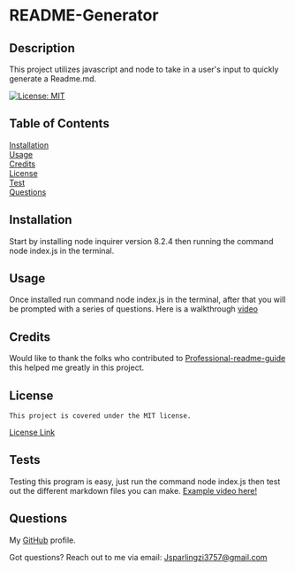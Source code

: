 
# README-Generator

## Description

This project utilizes javascript and node to take in a user's input to quickly generate a Readme.md.

[![License: MIT](https://img.shields.io/badge/License-MIT-yellow.svg)](https://opensource.org/licenses/MIT)

## Table of Contents

[Installation](#installation)
<br/>
[Usage](#usage)
<br/>
[Credits](#credits)
<br/>
[License](#license)
<br/>
[Test](#tests)
<br/>
[Questions](#questions)
<br/>

## Installation

Start by installing node inquirer version 8.2.4 then running the command node index.js in the terminal.

## Usage

Once installed run command node index.js in the terminal, after that you will be prompted with a series of questions. Here is a walkthrough [video](https://drive.google.com/file/d/1CR0xrKaXHXgUFE079QznvWMgr5YVQI5I/view?usp=sharing)

## Credits

Would like to thank the folks who contributed to [Professional-readme-guide](https://coding-boot-camp.github.io/full-stack/github/professional-readme-guide) this helped me greatly in this project. 

## License
    This project is covered under the MIT license.
[License Link](https://opensource.org/licenses/MIT)

## Tests

Testing this program is easy, just run the command node index.js then test out the different markdown files you can make. [Example video here!](https://drive.google.com/file/d/1CR0xrKaXHXgUFE079QznvWMgr5YVQI5I/view?usp=sharing)

## Questions
My [GitHub](https://github.com/Jrsparling) profile.

Got questions? Reach out to me via email: [Jsparlingzi3757@gmail.com](mailto:Jsparlingzi3757@gmail.com)